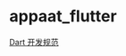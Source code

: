 # appaat_flutter

[Dart 开发规范](https://github.com/flutteralliance/appaat_flutter/blob/master/Flutter%E5%BC%80%E5%8F%91%E8%A7%84%E8%8C%83.md)
